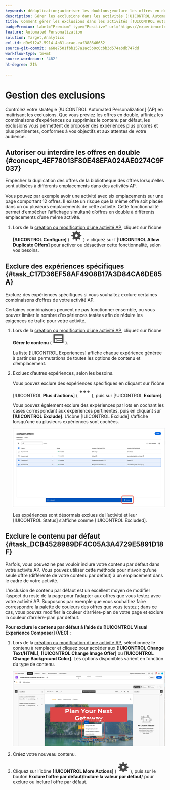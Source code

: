 ```yaml
---
keywords: déduplication;autoriser les doublons;exclure les offres en double;automated personalization;interdire les offres en double;exclure;contenu par défaut;
description: Gérer les exclusions dans les activités [!UICONTROL Automated Personalization] (AP).
title: Comment gérer les exclusions dans les activités [!UICONTROL Automated Personalization] ?
badgePremium: label="Premium" type="Positive" url="https://experienceleague.adobe.com/docs/target/using/introduction/intro.html?lang=en#premium newtab=true" tooltip="Voir ce qui est inclus dans Target Premium."
feature: Automated Personalization
solution: Target,Analytics
exl-id: d9e9f2a2-5914-4b81-acae-eaf388646652
source-git-commit: a68e7501fbb157a1ac5b0c0cbb3d574abdb747dd
workflow-type: tm+mt
source-wordcount: '482'
ht-degree: 21%

---
```


# Gestion des exclusions

Contrôlez votre stratégie [!UICONTROL Automated Personalization] (AP) en maîtrisant les exclusions. Que vous préviez les offres en double, affiniez les combinaisons d’expériences ou supprimiez le contenu par défaut, les exclusions vous permettent de proposer des expériences plus propres et plus pertinentes, conformes à vos objectifs et aux attentes de votre audience.

## Autoriser ou interdire les offres en double {#concept_4EF78013F80E48EFA024AE0274C9F037}

Empêcher la duplication des offres de la bibliothèque des offres lorsqu&#39;elles sont utilisées à différents emplacements dans des activités AP.

Vous pouvez par exemple avoir une activité avec six emplacements sur une page comportant 12 offres. Il existe un risque que la même offre soit placée dans un ou plusieurs emplacements de cette activité. Cette fonctionnalité permet d’empêcher l’affichage simultané d’offres en double à différents emplacements d’une même activité.

1. Lors de la [création ou modification d’une activité AP](/help/main/c-activities/t-automated-personalization/create-ap-activity.md), cliquez sur l’icône **[!UICONTROL Configure]** ( ![icône Configurer](/help/main/assets/icons/Setting.svg) ) > cliquez sur l’**[!UICONTROL Allow Duplicate Offers]** pour activer ou désactiver cette fonctionnalité, selon vos besoins.

## Exclure des expériences spécifiques {#task_C17D36EF58AF4908B17A3D84CA6DE85A}

Excluez des expériences spécifiques si vous souhaitez exclure certaines combinaisons d’offres de votre activité AP.

Certaines combinaisons peuvent ne pas fonctionner ensemble, ou vous pouvez limiter le nombre d’expériences testées afin de réduire les exigences de trafic pour votre activité.

1. Lors de la [création ou modification d’une activité AP](/help/main/c-activities/t-automated-personalization/create-ap-activity.md), cliquez sur l’icône **Gérer le contenu** ( ![Icône Gérer le contenu](/help/main/assets/icons/Experience.svg) ).

   La liste [!UICONTROL Experiences] affiche chaque expérience générée à partir des permutations de toutes les options de contenu et d’emplacement.

1. Excluez d’autres expériences, selon les besoins.

   Vous pouvez exclure des expériences spécifiques en cliquant sur l’icône [!UICONTROL **Plus d’actions**] ( ![icône Plus d’actions](/help/main/assets/icons/MoreSmall.svg) ), puis sur [!UICONTROL **Exclure**].

   Vous pouvez également exclure des expériences par lots en cochant les cases correspondant aux expériences pertinentes, puis en cliquant sur **[!UICONTROL Exclude]**. L’icône [!UICONTROL Exclude] s’affiche lorsqu’une ou plusieurs expériences sont cochées.

   ![Exclusion d’expériences par lots](/help/main/c-activities/t-automated-personalization/assets/exclude1.png)

   Les expériences sont désormais exclues de l’activité et leur [!UICONTROL Status] s’affiche comme [!UICONTROL Excluded].

## Exclure le contenu par défaut {#task_DCB4528989DF4C05A3A4729E5891D18F}

Parfois, vous pouvez ne pas vouloir inclure votre contenu par défaut dans votre activité AP. Vous pouvez utiliser cette méthode pour n’avoir qu’une seule offre (différente de votre contenu par défaut) à un emplacement dans le cadre de votre activité.

L’exclusion de contenu par défaut est un excellent moyen de modifier l’aspect du reste de la page pour l’adapter aux offres que vous testez avec votre activité AP. Supposons par exemple que vous souhaitiez faire correspondre la palette de couleurs des offres que vous testez ; dans ce cas, vous pouvez modifier la couleur d’arrière-plan de votre page et exclure la couleur d’arrière-plan par défaut.

**Pour exclure le contenu par défaut à l’aide du [!UICONTROL Visual Experience Composer] (VEC) :**

1. Lors de la [création ou modification d’une activité AP](/help/main/c-activities/t-automated-personalization/create-ap-activity.md), sélectionnez le contenu à remplacer et cliquez pour accéder aux **[!UICONTROL Change Text/HTML]**, **[!UICONTROL Change Image Offer]** ou **[!UICONTROL Change Background Color]**. Les options disponibles varient en fonction du type de contenu.

   ![Modifier les options](/help/main/c-activities/t-automated-personalization/assets/options.png)
1. Créez votre nouveau contenu.

1. Cliquez sur l’icône **[!UICONTROL More Actions]** ( ![icône Autres actions](/help/main/assets/icons/Setting.svg) ), puis sur le bouton **Exclure l’offre par défaut/Inclure la valeur par défaut**/ pour exclure ou inclure l’offre par défaut.

   <!-- Depending on the content or offer type, the [!UICONTROL Include] checkbox is in a slightly different place. 

   For Text/HTML content: 

   ![Include checkbox in Edit Text/HTML dialog box](/help/main/c-activities/t-automated-personalization/assets/exclude_content_vec_1a.png)

   For Image/Video content: 

   ![Include checkbox in Select Content dialog box](/help/main/c-activities/t-automated-personalization/assets/exclude_content_vec_2a.png)

   For background color: 

   ![Include checkbox in Edit Background Color dialog box](/help/main/c-activities/t-automated-personalization/assets/exclude_content_vec_3a.png)-->

<!-- 1. Click **[!UICONTROL Save]**.

   You can see the experiences created from the offers you specified under [!UICONTROL Manage Content]. You notice that no experiences are created in [!UICONTROL Manage Content] using the default offer you excluded. 

   ![exclude_content_vec_4 image](assets/exclude_content_vec_4.png)

**To exclude default content using the [!UICONTROL Form-Based Experience Composer]:** 

1. While creating or editing an AP activity, click **[!UICONTROL Change Text/HTML]** or **[!UICONTROL Change Image Offer]** under **[!UICONTROL Content]**. 
1. In the dialog box, create your new content and uncheck **[!UICONTROL Include]** to the right of the default content (or uncheck the Default Image/Video in the [!UICONTROL Select Content] screen). 

   Depending on the content or offer type, the [!UICONTROL Include] checkbox is in a slightly different place. 

   For Text/HTML content: 

   ![exclude_content_form_1 image](assets/exclude_content_form_1.png)

   For Image/Video content: 

   ![exclude_content_form_2 image](assets/exclude_content_form_2.png)

1. Click **[!UICONTROL Save]**. 

   You can see the experiences created from the offers you specified under [!UICONTROL Manage Content]. You notice that no experiences are created in [!UICONTROL Manage Content] using the default offer you excluded. 

   ![exclude_content_form_3 image](assets/exclude_content_form_3.png)-->
